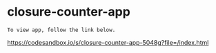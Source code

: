 # closure-counter-app
```
To view app, follow the link below.
```
<https://codesandbox.io/s/closure-counter-app-5048g?file=/index.html>